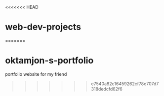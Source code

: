<<<<<<< HEAD
# web-dev-projects
=======
# oktamjon-s-portfolio
portfolio website for my friend
>>>>>>> e7540a82c16459262cf78e707d7318dedcfd62f6
